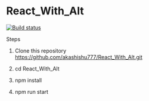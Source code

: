 # React_With_Alt

[![Build status](https://ci.appveyor.com/api/projects/status/4dksdtkogd29n8dr?svg=true)](https://ci.appveyor.com/project/akashishu777/react-with-alt)

Steps

1. Clone this repository https://github.com/akashishu777/React_With_Alt.git

2. cd React_With_Alt

3. npm install 

4. npm run start
